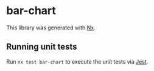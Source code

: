 # bar-chart

This library was generated with [Nx](https://nx.dev).

## Running unit tests

Run `nx test bar-chart` to execute the unit tests via [Jest](https://jestjs.io).
